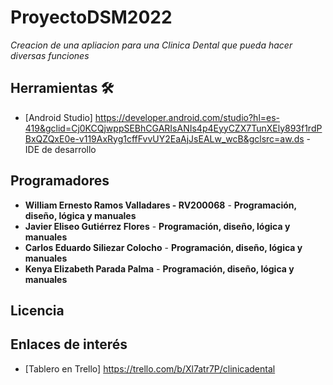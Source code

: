 # ProyectoDSM2022

_Creacion de una apliacion para una Clinica Dental que pueda hacer diversas funciones_


## Herramientas 🛠️

* [Android Studio] https://developer.android.com/studio?hl=es-419&gclid=Cj0KCQjwppSEBhCGARIsANIs4p4EyyCZX7TunXEly893f1rdPBxQZQxE0e-v119AxRyg1cffFvvUY2EaAjJsEALw_wcB&gclsrc=aw.ds - IDE de desarrollo

## Programadores

* **William Ernesto Ramos Valladares - RV200068** - **Programación, diseño, lógica y manuales**
* **Javier Eliseo Gutiérrez Flores** - **Programación, diseño, lógica y manuales**
* **Carlos Eduardo Siliezar Colocho** - **Programación, diseño, lógica y manuales**
* **Kenya Elizabeth Parada Palma** - **Programación, diseño, lógica y manuales**

## Licencia 

## Enlaces de interés 

* [Tablero en Trello] https://trello.com/b/Xl7atr7P/clinicadental

